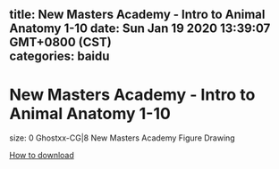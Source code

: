 
title: New Masters Academy - Intro to Animal Anatomy 1-10
date: Sun Jan 19 2020 13:39:07 GMT+0800 (CST)    
categories: baidu
---

# New Masters Academy - Intro to Animal Anatomy 1-10
size: 0
 Ghostxx-CG|8 New Masters Academy Figure Drawing
 

[How to download](https://bpcam.bemobtrk.com/go/2ceec3aa-1ca2-46d6-b9ff-aaa5c184517c?jno=5160)